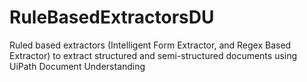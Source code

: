 # RuleBasedExtractorsDU
Ruled based extractors (Intelligent Form Extractor, and Regex Based Extractor) to extract structured and semi-structured documents using UiPath Document Understanding
